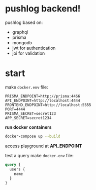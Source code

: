 # pushlog backend!

pushlog based on:

- graphql
- prisma
- mongodb
- jwt for authentication
- joi for validation

# start

make `docker.env` file:

```
PRISMA_ENDPOINT=http://prisma:4466
API_ENDPOINT=http://localhost:4444
FRONTEND_ENDPOINT=http://localhost:5555
PORT=4444
PRISMA_SECRET=secret123
APP_SECRET=secret1234
```

**run docker containers**

```sh
docker-compose up --build
```

access playground at **API_ENDPOINT**

test a query
make `docker.env` file:

```GraphQL
query {
  users {
    name
  }
}
```
